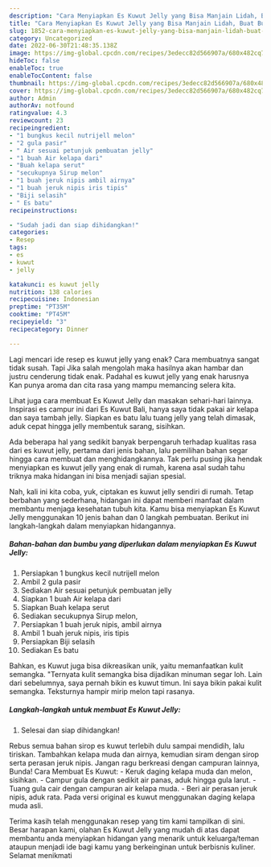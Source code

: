```yaml
---
description: "Cara Menyiapkan Es Kuwut Jelly yang Bisa Manjain Lidah, Buat Buka Puasa Bikin Ngiler"
title: "Cara Menyiapkan Es Kuwut Jelly yang Bisa Manjain Lidah, Buat Buka Puasa Bikin Ngiler"
slug: 1852-cara-menyiapkan-es-kuwut-jelly-yang-bisa-manjain-lidah-buat-buka-puasa-bikin-ngiler
category: Uncategorized
date: 2022-06-30T21:48:35.138Z
image: https://img-global.cpcdn.com/recipes/3edecc82d566907a/680x482cq70/es-kuwut-jelly-foto-resep-utama.jpg
hideToc: false
enableToc: true
enableTocContent: false
thumbnail: https://img-global.cpcdn.com/recipes/3edecc82d566907a/680x482cq70/es-kuwut-jelly-foto-resep-utama.jpg
cover: https://img-global.cpcdn.com/recipes/3edecc82d566907a/680x482cq70/es-kuwut-jelly-foto-resep-utama.jpg
author: Admin
authorAv: notfound
ratingvalue: 4.3
reviewcount: 23
recipeingredient:
- "1 bungkus kecil nutrijell melon"
- "2 gula pasir"
- " Air sesuai petunjuk pembuatan jelly"
- "1 buah Air kelapa dari"
- "Buah kelapa serut"
- "secukupnya Sirup melon"
- "1 buah jeruk nipis ambil airnya"
- "1 buah jeruk nipis iris tipis"
- "Biji selasih"
- " Es batu"
recipeinstructions:

- "Sudah jadi dan siap dihidangkan!"
categories:
- Resep
tags:
- es
- kuwut
- jelly

katakunci: es kuwut jelly 
nutrition: 138 calories
recipecuisine: Indonesian
preptime: "PT35M"
cooktime: "PT45M"
recipeyield: "3"
recipecategory: Dinner

---
```



Lagi mencari ide resep es kuwut jelly yang enak? Cara membuatnya sangat tidak susah. Tapi Jika salah mengolah maka hasilnya akan hambar dan justru cenderung tidak enak. Padahal es kuwut jelly yang enak harusnya Kan punya aroma dan cita rasa yang mampu memancing selera kita.


Lihat juga cara membuat Es Kuwut Jelly dan masakan sehari-hari lainnya. Inspirasi es campur ini dari Es Kuwut Bali, hanya saya tidak pakai air kelapa dan saya tambah jelly. Siapkan es batu lalu tuang jelly yang telah dimasak, aduk cepat hingga jelly membentuk sarang, sisihkan.

Ada beberapa hal yang sedikit banyak berpengaruh terhadap kualitas rasa dari es kuwut jelly, pertama dari jenis bahan, lalu pemilihan bahan segar hingga cara membuat dan menghidangkannya. Tak perlu pusing jika hendak menyiapkan es kuwut jelly yang enak di rumah, karena asal sudah tahu triknya maka hidangan ini bisa menjadi sajian spesial.


Nah, kali ini kita coba, yuk, ciptakan es kuwut jelly sendiri di rumah. Tetap berbahan yang sederhana, hidangan ini dapat memberi manfaat dalam membantu menjaga kesehatan tubuh kita. Kamu bisa menyiapkan Es Kuwut Jelly menggunakan 10 jenis bahan dan 0 langkah pembuatan. Berikut ini langkah-langkah dalam menyiapkan hidangannya.

<!--inarticleads1-->

##### Bahan-bahan dan bumbu yang diperlukan dalam menyiapkan Es Kuwut Jelly:

1. Persiapkan 1 bungkus kecil nutrijell melon
1. Ambil 2 gula pasir
1. Sediakan  Air sesuai petunjuk pembuatan jelly
1. Siapkan 1 buah Air kelapa dari
1. Siapkan Buah kelapa serut
1. Sediakan secukupnya Sirup melon,
1. Persiapkan 1 buah jeruk nipis, ambil airnya
1. Ambil 1 buah jeruk nipis, iris tipis
1. Persiapkan Biji selasih
1. Sediakan  Es batu


Bahkan, es Kuwut juga bisa dikreasikan unik, yaitu memanfaatkan kulit semangka. &#34;Ternyata kulit semangka bisa dijadikan minuman segar loh. Lain dari sebelumnya, saya pernah bikin es kuwut timun. Ini saya bikin pakai kulit semangka. Teksturnya hampir mirip melon tapi rasanya. 

<!--inarticleads2-->

##### Langkah-langkah untuk membuat Es Kuwut Jelly:


1. Selesai dan siap dihidangkan!

Rebus semua bahan sirop es kuwut terlebih dulu sampai mendidih, lalu tiriskan. Tambahkan kelapa muda dan airnya, kemudian siram dengan sirop serta perasan jeruk nipis. Jangan ragu berkreasi dengan campuran lainnya, Bunda! Cara Membuat Es Kuwut: - Keruk daging kelapa muda dan melon, sisihkan. - Campur gula dengan sedikit air panas, aduk hingga gula larut. - Tuang gula cair dengan campuran air kelapa muda. - Beri air perasan jeruk nipis, aduk rata. Pada versi original es kuwut menggunakan daging kelapa muda asli. 

Terima kasih telah menggunakan resep yang tim kami tampilkan di sini. Besar harapan kami, olahan Es Kuwut Jelly yang mudah di atas dapat membantu anda menyiapkan hidangan yang menarik untuk keluarga/teman ataupun menjadi ide bagi kamu yang berkeinginan untuk berbisnis kuliner. Selamat menikmati

